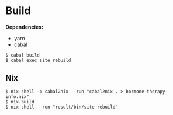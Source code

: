 # Build

**Dependencies:**

- yarn
- cabal

```
$ cabal build
$ cabal exec site rebuild
```

## Nix

```
$ nix-shell -p cabal2nix --run "cabal2nix . > hormone-therapy-info.nix"
$ nix-build
$ nix-shell --run "result/bin/site rebuild"
```
